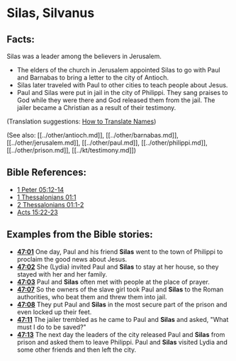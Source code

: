 # Silas, Silvanus #

## Facts: ##

Silas was a leader among the believers in Jerusalem.

 * The elders of the church in Jerusalem appointed Silas to go with Paul and Barnabas to bring a letter to the city of Antioch.
 * Silas later traveled with Paul to other cities to teach people about Jesus.
 * Paul and Silas were put in jail in the city of Philippi. They sang praises to God while they were there and God released them from the jail. The jailer became a Christian as a result of their testimony.

(Translation suggestions: [How to Translate Names](en/ta-vol1/translate/man/translate-names))

(See also: [[../other/antioch.md]], [[../other/barnabas.md]], [[../other/jerusalem.md]], [[../other/paul.md]], [[../other/philippi.md]], [[../other/prison.md]], [[../kt/testimony.md]])

## Bible References: ##

* [1 Peter 05:12-14](en/tn/1pe/help/05/12)
* [1 Thessalonians 01:1](en/tn/1th/help/01/01)
* [2 Thessalonians 01:1-2](en/tn/2th/help/01/01)
* [Acts 15:22-23](en/tn/act/help/15/22)

## Examples from the Bible stories: ##

 * __[47:01](en/tn/obs/help/47/01)__ One day, Paul and his friend __Silas__ went to the town of Philippi to proclaim the good news about Jesus. 
 * __[47:02](en/tn/obs/help/47/02)__ She (Lydia) invited Paul and __Silas__ to stay at her house, so they stayed with her and her family.
 * __[47:03](en/tn/obs/help/47/03)__ Paul and __Silas__ often met with people at the place of prayer. 
 * __[47:07](en/tn/obs/help/47/07)__ So the owners of the slave girl took Paul and __Silas__ to the Roman authorities, who beat them  and threw them into jail.
 * __[47:08](en/tn/obs/help/47/08)__ They put Paul and __Silas__ in the most secure part of the prison and even locked up their feet. 
 * __[47:11](en/tn/obs/help/47/11)__ The jailer trembled as he came to Paul and __Silas__ and asked, "What must I do to be saved?" 
 * __[47:13](en/tn/obs/help/47/13)__ The next day the leaders of the city released Paul and __Silas__ from prison and asked them to leave Philippi. Paul and __Silas__ visited Lydia and some other friends and then left the city.